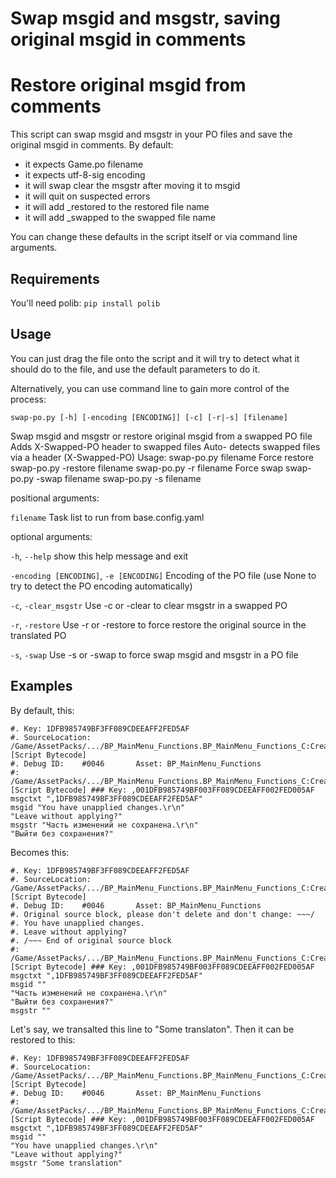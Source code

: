 # Swap msgid and msgstr, saving original msgid in comments
# Restore original msgid from comments

This script can swap msgid and msgstr in your PO files and save the original msgid in comments.
By default:
- it expects Game.po filename
- it expects utf-8-sig encoding
- it will swap clear the msgstr after moving it to msgid
- it will quit on suspected errors
- it will add \_restored to the restored file name
- it will add \_swapped to the swapped file name

You can change these defaults in the script itself or via command line arguments.

## Requirements

You'll need polib: `pip install polib`

## Usage

You can just drag the file onto the script and it will try to detect what it should do to the file, and use the default parameters to do it.

Alternatively, you can use command line to gain more control of the process:

`swap-po.py [-h] [-encoding [ENCODING]] [-c] [-r|-s] [filename]`

Swap msgid and msgstr or restore original msgid from a swapped PO file Adds X-Swapped-PO header to swapped files Auto-
detects swapped files via a header (X-Swapped-PO) Usage: swap-po.py filename Force restore swap-po.py -restore
filename swap-po.py -r filename Force swap swap-po.py -swap filename swap-po.py -s filename

positional arguments:

  `filename`              Task list to run from base.config.yaml

optional arguments:

  `-h`, `--help`            show this help message and exit
  
  `-encoding [ENCODING]`, `-e [ENCODING]`   Encoding of the PO file (use None to try to detect the PO encoding automatically)
                        
  `-c`, `-clear_msgstr`     Use -c or -clear to clear msgstr in a swapped PO
  
  `-r`, `-restore`          Use -r or -restore to force restore the original source in the translated PO
  
  `-s`, `-swap`             Use -s or -swap to force swap msgid and msgstr in a PO file
  
## Examples
  
By default, this:
```
#. Key:	1DFB985749BF3FF089CDEEAFF2FED5AF
#. SourceLocation:	/Game/AssetPacks/.../BP_MainMenu_Functions.BP_MainMenu_Functions_C:CreateBackRequest [Script Bytecode]
#. Debug ID:	#0046		Asset: BP_MainMenu_Functions
#: /Game/AssetPacks/.../BP_MainMenu_Functions.BP_MainMenu_Functions_C:CreateBackRequest [Script Bytecode] ### Key: ,001DFB985749BF003FF089CDEEAFF002FED005AF
msgctxt ",1DFB985749BF3FF089CDEEAFF2FED5AF"
msgid "You have unapplied changes.\r\n"
"Leave without applying?"
msgstr "Часть изменений не сохранена.\r\n"
"Выйти без сохранения?"
```

Becomes this:
```
#. Key:	1DFB985749BF3FF089CDEEAFF2FED5AF
#. SourceLocation:	/Game/AssetPacks/.../BP_MainMenu_Functions.BP_MainMenu_Functions_C:CreateBackRequest [Script Bytecode]
#. Debug ID:	#0046		Asset: BP_MainMenu_Functions
#. Original source block, please don't delete and don't change: ~~~/
#. You have unapplied changes.
#. Leave without applying?
#. /~~~ End of original source block
#: /Game/AssetPacks/.../BP_MainMenu_Functions.BP_MainMenu_Functions_C:CreateBackRequest [Script Bytecode] ### Key: ,001DFB985749BF003FF089CDEEAFF002FED005AF
msgctxt ",1DFB985749BF3FF089CDEEAFF2FED5AF"
msgid ""
"Часть изменений не сохранена.\r\n"
"Выйти без сохранения?"
msgstr ""
```

Let's say, we transalted this line to "Some translaton". Then it can be restored to this:
```
#. Key:	1DFB985749BF3FF089CDEEAFF2FED5AF
#. SourceLocation:	/Game/AssetPacks/.../BP_MainMenu_Functions.BP_MainMenu_Functions_C:CreateBackRequest [Script Bytecode]
#. Debug ID:	#0046		Asset: BP_MainMenu_Functions
#: /Game/AssetPacks/.../BP_MainMenu_Functions.BP_MainMenu_Functions_C:CreateBackRequest [Script Bytecode] ### Key: ,001DFB985749BF003FF089CDEEAFF002FED005AF
msgctxt ",1DFB985749BF3FF089CDEEAFF2FED5AF"
msgid ""
"You have unapplied changes.\r\n"
"Leave without applying?"
msgstr "Some translation"
```
